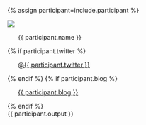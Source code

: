 {% assign participant=include.participant %}

 <section class="main-content text-center participant">
 <div class="container">

 <div class="image push-left">
   <img src="{{participant.image}}"/>
 </div>
 <div class="info push-left">
  <ul class="name">
   {{ participant.name }}
  </ul>
  {% if participant.twitter %}
    <ul class="twitter">
     <a href="https:/twitter.com/{{ participant.twitter }}">@{{ participant.twitter }}</a>
    </ul> 
  {% endif %}
  {% if participant.blog %}
    <ul class="blog">
     <a href="{{ participant.blog }}">{{ participant.blog }}</a>
    </ul> 
  {% endif %}
  <div class="own-words">
   {{ participant.output  }}
  </div> 
 </div>
 </div>
 </section>

